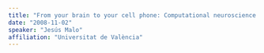 ```yaml
---
title: "From your brain to your cell phone: Computational neuroscience in imaging systems"
date: "2008-11-02"
speaker: "Jesús Malo"
affiliation: "Universitat de València"
---
```

